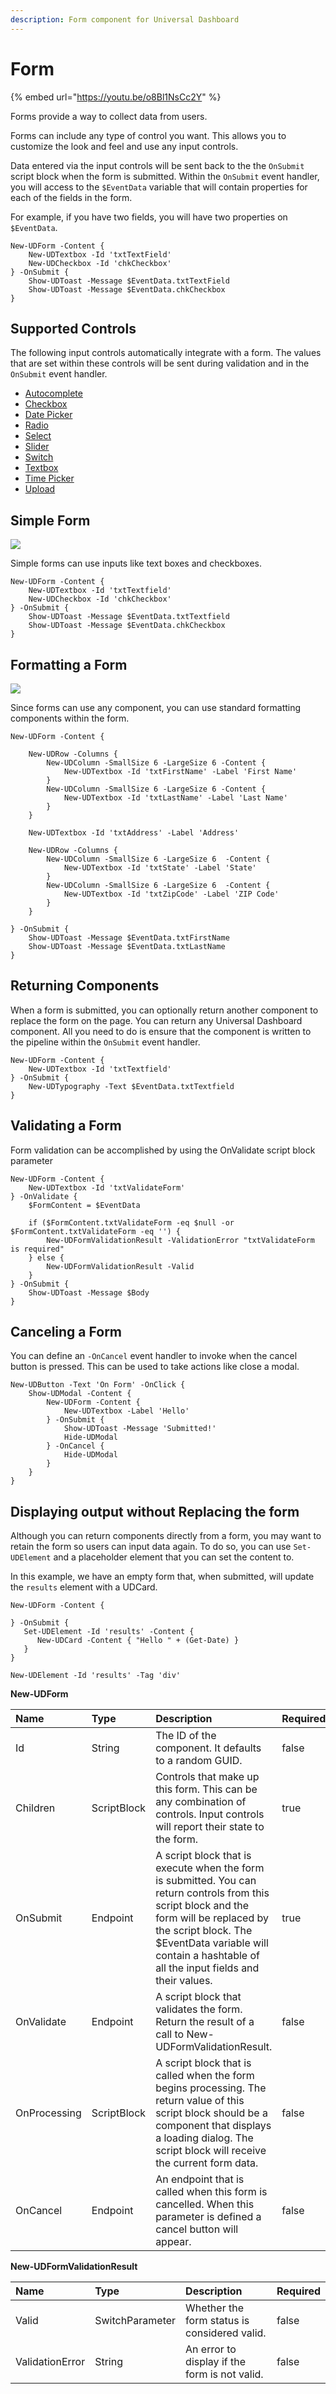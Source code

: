 ```yaml
---
description: Form component for Universal Dashboard
---
```


# Form

{% embed url="https://youtu.be/o8Bl1NsCc2Y" %}

Forms provide a way to collect data from users.

Forms can include any type of control you want. This allows you to customize the look and feel and use any input controls.

Data entered via the input controls will be sent back to the the `OnSubmit` script block when the form is submitted. Within the `OnSubmit` event handler, you will access to the `$EventData` variable that will contain properties for each of the fields in the form. 

For example, if you have two fields, you will have two properties on `$EventData`.

```text
New-UDForm -Content {
    New-UDTextbox -Id 'txtTextField'
    New-UDCheckbox -Id 'chkCheckbox'
} -OnSubmit {
    Show-UDToast -Message $EventData.txtTextField
    Show-UDToast -Message $EventData.chkCheckbox
}
```

## Supported Controls

The following input controls automatically integrate with a form. The values that are set within these controls will be sent during validation and in the `OnSubmit` event handler. 

* [Autocomplete](automcomplete.md)
* [Checkbox](checkbox.md)
* [Date Picker](date-picker.md)
* [Radio](radio.md)
* [Select](select.md)
* [Slider](slider.md)
* [Switch](switch.md)
* [Textbox](textbox.md)
* [Time Picker](time-picker.md)
* [Upload](upload.md)

## Simple Form

![](../../../.gitbook/assets/image%20%2864%29.png)

Simple forms can use inputs like text boxes and checkboxes.

```text
New-UDForm -Content {
    New-UDTextbox -Id 'txtTextfield'
    New-UDCheckbox -Id 'chkCheckbox'
} -OnSubmit {
    Show-UDToast -Message $EventData.txtTextfield
    Show-UDToast -Message $EventData.chkCheckbox
}
```

## Formatting a Form

![](../../../.gitbook/assets/image%20%2849%29.png)

Since forms can use any component, you can use standard formatting components within the form.

```text
New-UDForm -Content {

    New-UDRow -Columns {
        New-UDColumn -SmallSize 6 -LargeSize 6 -Content {
            New-UDTextbox -Id 'txtFirstName' -Label 'First Name' 
        }
        New-UDColumn -SmallSize 6 -LargeSize 6 -Content {
            New-UDTextbox -Id 'txtLastName' -Label 'Last Name'
        }
    }

    New-UDTextbox -Id 'txtAddress' -Label 'Address'

    New-UDRow -Columns {
        New-UDColumn -SmallSize 6 -LargeSize 6  -Content {
            New-UDTextbox -Id 'txtState' -Label 'State'
        }
        New-UDColumn -SmallSize 6 -LargeSize 6  -Content {
            New-UDTextbox -Id 'txtZipCode' -Label 'ZIP Code'
        }
    }

} -OnSubmit {
    Show-UDToast -Message $EventData.txtFirstName
    Show-UDToast -Message $EventData.txtLastName
}
```

## Returning Components 

When a form is submitted, you can optionally return another component to replace the form on the page. You can return any Universal Dashboard component. All you need to do is ensure that the component is written to the pipeline within the `OnSubmit` event handler. 

```text
New-UDForm -Content {
    New-UDTextbox -Id 'txtTextfield'
} -OnSubmit {
    New-UDTypography -Text $EventData.txtTextfield
}
```

## Validating a Form

Form validation can be accomplished by using the OnValidate script block parameter

```text
New-UDForm -Content {
    New-UDTextbox -Id 'txtValidateForm'
} -OnValidate {
    $FormContent = $EventData

    if ($FormContent.txtValidateForm -eq $null -or $FormContent.txtValidateForm -eq '') {
        New-UDFormValidationResult -ValidationError "txtValidateForm is required"
    } else {
        New-UDFormValidationResult -Valid
    }
} -OnSubmit {
    Show-UDToast -Message $Body
}
```

## Canceling a Form

You can define an `-OnCancel` event handler to invoke when the cancel button is pressed. This can be used to take actions like close a modal. 

```text
New-UDButton -Text 'On Form' -OnClick {
    Show-UDModal -Content {
        New-UDForm -Content {
            New-UDTextbox -Label 'Hello'
        } -OnSubmit {
            Show-UDToast -Message 'Submitted!'
            Hide-UDModal
        } -OnCancel {
            Hide-UDModal
        }
    }
}
```

## Displaying output without Replacing the form

Although you can return components directly from a form, you may want to retain the form so users can input data again. To do so, you can use `Set-UDElement` and a placeholder element that you can set the content to. 

In this example, we have an empty form that, when submitted, will update the `results` element with a UDCard.

```text
New-UDForm -Content {
  
} -OnSubmit {
   Set-UDElement -Id 'results' -Content {
      New-UDCard -Content { "Hello " + (Get-Date) }
   }
}

New-UDElement -Id 'results' -Tag 'div'
```

**New-UDForm**

| Name | Type | Description | Required |
| :--- | :--- | :--- | :--- |
| Id | String | The ID of the component. It defaults to a random GUID. | false |
| Children | ScriptBlock | Controls that make up this form. This can be any combination of controls. Input controls will report their state to the form. | true |
| OnSubmit | Endpoint | A script block that is execute when the form is submitted. You can return controls from this script block and the form will be replaced by the script block. The $EventData variable will contain a hashtable of all the input fields and their values. | true |
| OnValidate | Endpoint | A script block that validates the form. Return the result of a call to New-UDFormValidationResult. | false |
| OnProcessing | ScriptBlock | A script block that is called when the form begins processing. The return value of this script block should be a component that displays a loading dialog. The script block will receive the current form data. | false |
| OnCancel | Endpoint | An endpoint that is called when this form is cancelled. When this parameter is defined a cancel button will appear. | false |



**New-UDFormValidationResult**

| Name | Type | Description | Required |
| :--- | :--- | :--- | :--- |
| Valid | SwitchParameter | Whether the form status is considered valid. | false |
| ValidationError | String | An error to display if the form is not valid. | false |

